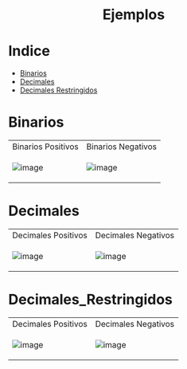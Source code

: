 <h1 align="center"> Ejemplos </h1>

Indice
=================

<!--ts-->
   * [Binarios](#Binarios)
   * [Decimales](#Decimales)
   * [Decimales Restringidos](#Decimales_Restringidos)

Binarios
========

<table>
<tr>
<td> Binarios Positivos </td> <td> Binarios Negativos </td>
</tr>
<tr>
<td>
 
![image](https://user-images.githubusercontent.com/55964635/148695492-4c331071-b87a-4ec2-b191-c502ce55a2d2.png)
  
</td>
<td>
 

![image](https://user-images.githubusercontent.com/55964635/148695510-84c8735a-2f75-4d59-9621-4e03b0b5fb98.png)
 
</td>
</tr>
 
</table>

Decimales
=========

<table>
<tr>
<td> Decimales Positivos </td> <td> Decimales Negativos </td>
</tr>
<tr>
<td>
 
![image](https://user-images.githubusercontent.com/55964635/148695581-376552e1-a017-42d6-923e-2515426382b7.png)

  
</td>
<td>
 

![image](https://user-images.githubusercontent.com/55964635/148695595-b0f28f6f-f7dd-4e63-a2d1-be58f9f11f12.png)
 
</td>
</tr>
 
</table>

Decimales_Restringidos
======================

<table>
<tr>
<td> Decimales Positivos </td> <td> Decimales Negativos </td>
</tr>
<tr>
<td>
 
![image](https://user-images.githubusercontent.com/55964635/148695882-de647f11-84b7-4513-bb61-18d1b34a8a44.png)

  
</td>
<td>
 

![image](https://user-images.githubusercontent.com/55964635/148695896-7d97d5e0-db85-42a0-8714-361c27452742.png)
 
</td>
</tr>
 
</table>
